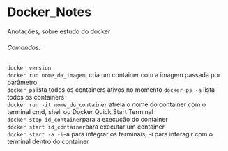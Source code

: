 # Docker_Notes
Anotações, sobre estudo do docker

###### Comandos:
`docker version`  
`docker run nome_da_imagem`, cria um container com a imagem passada por parâmetro  
`docker ps`lista todos os containers ativos no momento
`docker ps -a` lista todos os containers  
`docker run -it nome_do_container` atrela o nome do container com o terminal cmd, shell ou Docker Quick Start Terminal  
`docker stop id_container`para a execução do container  
`docker start id_container`para executar um container  
`docker start -a -i`-a para integrar os terminais, -i para interagir com o terminal dentro do container  

